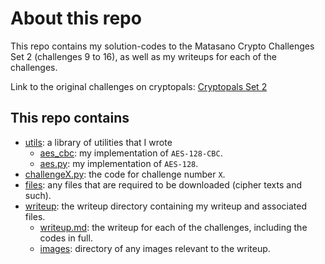 # About this repo

This repo contains my solution-codes to the Matasano Crypto Challenges Set 2 (challenges 9 to 16), as well as my writeups for each of the challenges.

Link to the original challenges on cryptopals: [Cryptopals Set 2](https://cryptopals.com/sets/2)

## This repo contains

* [utils](./utils): a library of utilities that I wrote
  * [aes_cbc](./utils/aes_cbc.py): my implementation of `AES-128-CBC`.
  * [aes.py](./utils/aes.py): my implementation of `AES-128`.
* [challengeX.py](./): the code for challenge number `X`.
* [files](./files): any files that are required to be downloaded (cipher texts and such).
* [writeup](./writeup): the writeup directory containing my writeup and associated files.
  * [writeup.md](./writeup/writeup.md): the writeup for each of the challenges, including the codes in full.
  * [images](./writeup/images): directory of any images relevant to the writeup.
